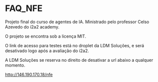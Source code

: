 # FAQ_NFE
Projeto final do curso de agentes de IA.
Ministrado pelo professor Celso Azevedo do i2a2 academy.

O projeto se encontra sob a licença MIT.

O link de acesso para testes está no droplet da LDM Soluções, e será desativado logo após a avaliação do i2a2.

A LDM Soluções se reserva no direito de desativar a url abaixo a qualquer momento.

http://146.190.170.18/nfe
